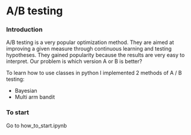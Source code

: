 # A/B testing

### Introduction
A/B testing is a very popular optimization method. They are aimed at improving a given measure through continuous learning and testing hypotheses. They gained popularity because the results are very easy to interpret. Our problem is which version A or B is better?

To learn how to use classes in python I implemented 2 methods of A / B testing:
- Bayesian
- Multi arm bandit

### To start
Go to how_to_start.ipynb
